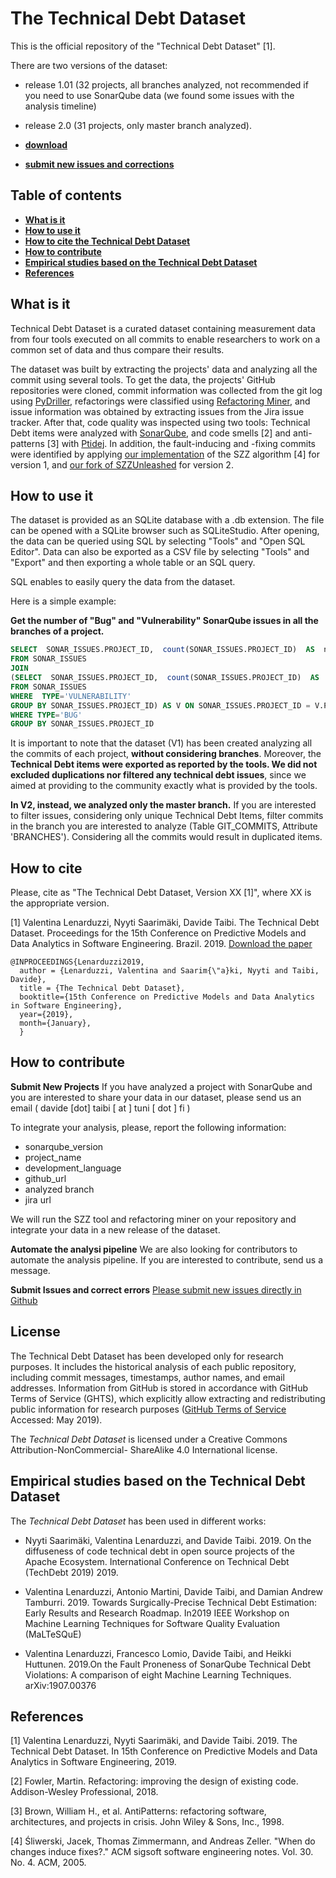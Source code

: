 # The Technical Debt Dataset

This is the official repository of the "Technical Debt Dataset" [1]. 

There are two versions of the dataset: 
* release 1.01 (32 projects, all branches analyzed, not recommended if you need to use SonarQube data (we found some issues with the analysis timeline) 
* release 2.0 (31 projects, only master branch analyzed). 

* [**download**](https://github.com/clowee/The-Technical-Debt-Dataset/releases)
* [**submit new issues and corrections**](https://github.com/clowee/The-Technical-Debt-Dataset/issues)


## Table of contents
* **[What is it](#What-is-it)**
* **[How to use it](#How-to-use-it)**
* **[How to cite the Technical Debt Dataset](#how-to-cite)**
* **[How to contribute](#how-to-contribute)**
* **[Empirical studies based on the Technical Debt Dataset](#Empirical-studies-based-on-the-Technical-Debt-Dataset)**
* **[References](#references)**

## What is it

Technical Debt Dataset is a curated dataset containing measurement data from four tools executed on all commits to enable researchers to work on a common set of data and thus compare their results.

The dataset was built by extracting the projects' data and analyzing all the commit using several tools. To get the data, the projects' GitHub repositories were cloned, commit information was collected from the git log using [PyDriller](https://github.com/ishepard/pydriller), refactorings were classified using [Refactoring Miner](https://github.com/tsantalis/RefactoringMiner), and issue information was obtained by extracting issues from the Jira issue tracker. After that, code quality was inspected using two tools: Technical Debt items were analyzed with [SonarQube](https://www.sonarqube.org/), and code smells [2] and anti-patterns [3] with [Ptidej](http://www.ptidej.net/). In addition, the fault-inducing and -fixing commits were identified by applying [our implementation](https://github.com/clowee/OpenSZZ) of the SZZ algorithm [4] for version 1, and [our fork of SZZUnleashed](https://github.com/clowee/SZZUnleashed) for version 2.

 

## How to use it
The dataset is  provided as an SQLite database with a  .db extension. The file  can be opened with a SQLite browser such as SQLiteStudio. After opening, the data can be queried using SQL by selecting "Tools" and "Open SQL Editor". Data
can also be exported as a CSV file by selecting "Tools" and "Export" and then exporting a whole table or an SQL query.

SQL enables to easily query the data from the dataset. 

Here is a simple example: 


**Get the number of "Bug" and "Vulnerability" SonarQube issues in all the branches of a project.**

```sql
SELECT  SONAR_ISSUES.PROJECT_ID,  count(SONAR_ISSUES.PROJECT_ID)  AS  numberOfBugIssues,  numberOfVulnerabilityIssues
FROM SONAR_ISSUES
JOIN
(SELECT  SONAR_ISSUES.PROJECT_ID,  count(SONAR_ISSUES.PROJECT_ID)  AS  numberOfVulnerabilityIssues
FROM SONAR_ISSUES
WHERE  TYPE='VULNERABILITY'
GROUP BY SONAR_ISSUES.PROJECT_ID) AS V ON SONAR_ISSUES.PROJECT_ID = V.PROJECT_ID
WHERE TYPE='BUG'
GROUP BY SONAR_ISSUES.PROJECT_ID
```





It is important to note that the dataset (V1) has been created analyzing all the commits of each project, **without considering branches**. Moreover, the **Technical Debt items were exported as reported by the tools. We did not excluded duplications nor filtered any technical debt issues**, since we aimed at providing to the community exactly what is provided by the tools. 

**In V2, instead, we analyzed only the master branch.**
If you are interested to filter issues, considering only unique Technical Debt Items, filter commits in the branch you are interested to analyze (Table GIT_COMMITS, Attribute 'BRANCHES'). Considering all the commits would result in duplicated items.  


## How to cite 

Please, cite as "The Technical Debt Dataset, Version XX [1]", where XX is the appropriate version.

[1] Valentina Lenarduzzi, Nyyti Saarimäki, Davide Taibi. The Technical Debt Dataset. Proceedings for the 15th Conference on Predictive Models and Data Analytics in Software Engineering. Brazil. 2019. 
[Download the paper](http://www.taibi.it/sites/default/files/2019%20-%20Promise%20-%20The%20Technical%20Debt%20Dataset%20-%20ACM%20Version.pdf)

```
@INPROCEEDINGS{Lenarduzzi2019,
  author = {Lenarduzzi, Valentina and Saarim{\"a}ki, Nyyti and Taibi, Davide},
  title = {The Technical Debt Dataset},
  booktitle={15th Conference on Predictive Models and Data Analytics in Software Engineering}, 
  year={2019}, 
  month={January},
  }
```

## How to contribute

**Submit New Projects**
If you have analyzed a project with SonarQube and you are interested to share your data in our dataset, please send us an email ( davide [dot] taibi [ at ] tuni [ dot ] fi )

To integrate your analysis, please, report the following information:
* sonarqube_version
* project_name
* development_language
* github_url
* analyzed branch
* jira url 

We will run the SZZ tool and refactoring miner on your repository and integrate your data in a new release of the dataset. 

**Automate the analysi pipeline**
We are also looking for contributors to automate the analysis pipeline. If you are interested to contribute, send us a message. 

**Submit Issues and correct errors**
[Please submit new issues directly in Github](https://github.com/clowee/The-Technical-Debt-Dataset/issues)

## License
The Technical Debt Dataset has been developed only for research purposes. It includes the historical analysis of each public repository, including commit messages, timestamps, author names, and email addresses. Information from GitHub is stored in accordance with GitHub Terms of Service (GHTS), which explicitly allow extracting and redistributing public information for research purposes ([GitHub Terms of Service](goo.gl/yeZh1E) Accessed: May 2019). 

The _Technical Debt Dataset_ is licensed under a Creative Commons Attribution-NonCommercial- ShareAlike 4.0 International license.

 ## Empirical studies based on the Technical Debt Dataset
The _Technical Debt Dataset_ has been used in different works: 

* Nyyti Saarimäki, Valentina Lenarduzzi, and Davide Taibi. 2019. On the diffuseness of code technical debt in open source projects of the Apache Ecosystem. International Conference on Technical Debt (TechDebt 2019) 2019.

* Valentina Lenarduzzi, Antonio Martini, Davide Taibi, and Damian Andrew Tamburri. 2019. Towards Surgically-Precise Technical Debt Estimation: Early Results and Research Roadmap. In2019 IEEE Workshop on Machine Learning Techniques for Software Quality Evaluation (MaLTeSQuE)

* Valentina Lenarduzzi, Francesco Lomio, Davide Taibi, and Heikki Huttunen. 2019.On the Fault Proneness of SonarQube Technical Debt Violations: A comparison of eight Machine Learning Techniques.  arXiv:1907.00376


 ## References
[1] Valentina Lenarduzzi, Nyyti Saarimäki, and Davide Taibi. 2019. The Technical Debt Dataset. In 15th Conference on Predictive Models and Data Analytics in Software Engineering, 2019.

[2] Fowler, Martin. Refactoring: improving the design of existing code. Addison-Wesley Professional, 2018.

[3] Brown, William H., et al. AntiPatterns: refactoring software, architectures, and projects in crisis. John Wiley & Sons, Inc., 1998.

[4] Śliwerski, Jacek, Thomas Zimmermann, and Andreas Zeller. "When do changes induce fixes?." ACM sigsoft software engineering notes. Vol. 30. No. 4. ACM, 2005.
